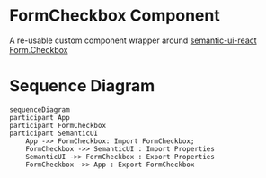 # FormCheckbox Component

A re-usable custom component wrapper around [semantic-ui-react Form.Checkbox](https://react.semantic-ui.com/collections/form)

# Sequence Diagram

```mermaid
sequenceDiagram
participant App
participant FormCheckbox
participant SemanticUI
    App ->> FormCheckbox: Import FormCheckbox;
    FormCheckbox ->> SemanticUI : Import Properties
    SemanticUI ->> FormCheckbox : Export Properties
    FormCheckbox ->> App : Export FormCheckbox
```
